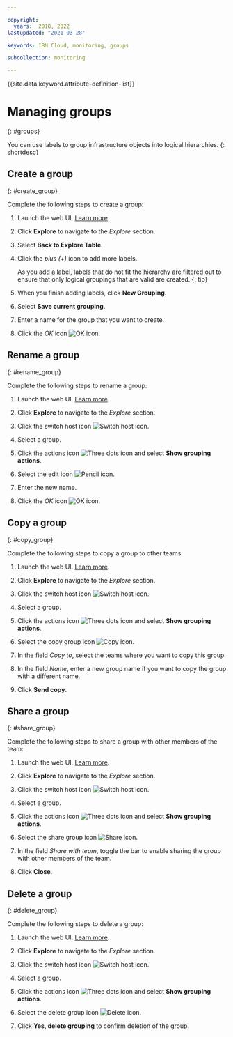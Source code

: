 ```yaml
---

copyright:
  years:  2018, 2022
lastupdated: "2021-03-28"

keywords: IBM Cloud, monitoring, groups

subcollection: monitoring

---
```


{{site.data.keyword.attribute-definition-list}}

# Managing groups
{: #groups}

You can use labels to group infrastructure objects into logical hierarchies.
{: shortdesc}

## Create a group
{: #create_group}

Complete the following steps to create a group:

1. Launch the web UI. [Learn more](/docs/monitoring?topic=monitoring-launch#launch). 

2. Click **Explore** to navigate to the *Explore* section.

3. Select **Back to Explore Table**.

4. Click the *plus (+)* icon to add more labels.

    As you add a label, labels that do not fit the hierarchy are filtered out to ensure that only logical groupings that are valid are created.
    {: tip}

5. When you finish adding labels, click **New Grouping**.

6. Select **Save current grouping**.

7. Enter a name for the group that you want to create.

8. Click the *OK* icon ![OK icon](images/ok.png).

## Rename a group
{: #rename_group}

Complete the following steps to rename a group:

1. Launch the web UI. [Learn more](/docs/monitoring?topic=monitoring-launch#launch). 

2. Click **Explore** to navigate to the *Explore* section.

3. Click the switch host icon ![Switch host icon](images/switch_hosts.png).

4. Select a group.

5. Click the actions icon ![Three dots icon](images/actions.png) and select **Show grouping actions**.

6. Select the edit icon ![Pencil icon](images/edit.png).

7. Enter the new name.

8. Click the *OK* icon ![OK icon](images/ok.png).




## Copy a group
{: #copy_group}

Complete the following steps to copy a group to other teams:

1. Launch the web UI. [Learn more](/docs/monitoring?topic=monitoring-launch#launch). 

2. Click **Explore** to navigate to the *Explore* section.

3. Click the switch host icon ![Switch host icon](images/switch_hosts.png).

4. Select a group.

5. Click the actions icon ![Three dots icon](images/actions.png) and select **Show grouping actions**.

6. Select the copy group icon ![Copy icon](images/copy.png).

7. In the field *Copy to*, select the teams where you want to copy this group.

8. In the field *Name*, enter a new group name if you want to copy the group with a different name.

9. Click **Send copy**.



## Share a group
{: #share_group}

Complete the following steps to share a group with other members of the team:

1. Launch the web UI. [Learn more](/docs/monitoring?topic=monitoring-launch#launch). 

2. Click **Explore** to navigate to the *Explore* section.

3. Click the switch host icon ![Switch host icon](images/switch_hosts.png).

4. Select a group.

5. Click the actions icon ![Three dots icon](images/actions.png) and select **Show grouping actions**.

6. Select the share group icon ![Share icon](images/share.png).

7. In the field *Share with team*, toggle the bar to enable sharing the group with other members of the team.

8. Click **Close**.



## Delete a group
{: #delete_group}

Complete the following steps to delete a group:

1. Launch the web UI. [Learn more](/docs/monitoring?topic=monitoring-launch#launch). 

2. Click **Explore** to navigate to the *Explore* section.

3. Click the switch host icon ![Switch host icon](images/switch_hosts.png).

4. Select a group.

5. Click the actions icon ![Three dots icon](images/actions.png) and select **Show grouping actions**.

6. Select the delete group icon ![Delete icon](images/delete.png).

7. Click **Yes, delete grouping** to confirm deletion of the group.





